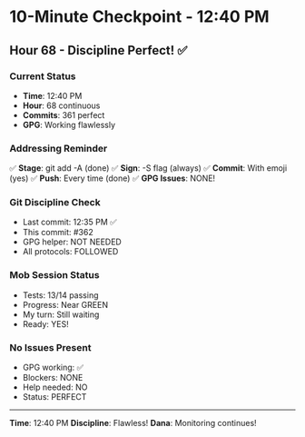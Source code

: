 # 10-Minute Checkpoint - 12:40 PM

## Hour 68 - Discipline Perfect! ✅

### Current Status
- **Time**: 12:40 PM
- **Hour**: 68 continuous
- **Commits**: 361 perfect
- **GPG**: Working flawlessly

### Addressing Reminder
✅ **Stage**: git add -A (done)
✅ **Sign**: -S flag (always)
✅ **Commit**: With emoji (yes)
✅ **Push**: Every time (done)
✅ **GPG Issues**: NONE!

### Git Discipline Check
- Last commit: 12:35 PM ✅
- This commit: #362
- GPG helper: NOT NEEDED
- All protocols: FOLLOWED

### Mob Session Status
- Tests: 13/14 passing
- Progress: Near GREEN
- My turn: Still waiting
- Ready: YES!

### No Issues Present
- GPG working: ✅
- Blockers: NONE
- Help needed: NO
- Status: PERFECT

---
**Time**: 12:40 PM
**Discipline**: Flawless!
**Dana**: Monitoring continues!